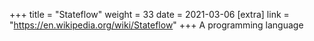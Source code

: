 +++
title = "Stateflow"
weight = 33
date = 2021-03-06
[extra]
link = "https://en.wikipedia.org/wiki/Stateflow"
+++
A programming language

